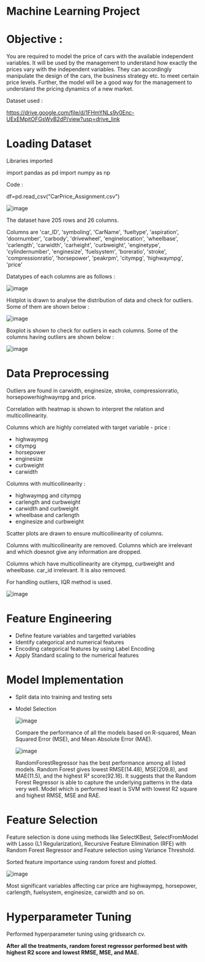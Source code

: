 # Machine Learning Project
# Objective :

You are required to model the price of cars with the available independent variables. It will be used by the management to understand how exactly the prices vary with the independent variables. They can accordingly manipulate the design of the cars, the business strategy etc. to meet certain price levels. Further, the model will be a good way for the management to
understand the pricing dynamics of a new market.


Dataset used : 

https://drive.google.com/file/d/1FHmYNLs9v0Enc-UExEMpitOFGsWvB2dP/view?usp=drive_link

# Loading Dataset

Libraries imported

import pandas as pd
import numpy as np

Code : 

df=pd.read_csv("CarPrice_Assignment.csv")

![image](https://github.com/user-attachments/assets/dde549ab-fb45-4853-94eb-587696dae33c)

The dataset have 205 rows and 26 columns.

Columns are 'car_ID', 'symboling', 'CarName', 'fueltype', 'aspiration',
       'doornumber', 'carbody', 'drivewheel', 'enginelocation', 'wheelbase',
       'carlength', 'carwidth', 'carheight', 'curbweight', 'enginetype',
       'cylindernumber', 'enginesize', 'fuelsystem', 'boreratio', 'stroke',
       'compressionratio', 'horsepower', 'peakrpm', 'citympg', 'highwaympg',
       'price'

Datatypes of each columns are as follows :

![image](https://github.com/user-attachments/assets/b62b888b-086e-4b93-ac98-40afc89590bb)

Histplot is drawn to analyse the distribution of data and check for outliers. Some of them are shown below :

![image](https://github.com/user-attachments/assets/0a10b230-10a3-492d-9aed-b7563b551477)

Boxplot is shown to check for outliers in each columns. Some of the columns having outliers are shown below :

![image](https://github.com/user-attachments/assets/a560cd6f-d438-40d3-8cc3-4e715ee7a332)

# Data Preprocessing

Outliers are found in carwidth, enginesize, stroke, compressionratio, horsepowerhighwaympg and price.

Correlation with heatmap is shown to interpret the relation and multicollinearity.

Columns which are highly correlated with target variable - price :

* highwaympg
* citympg
* horsepower
* enginesize
* curbweight
* carwidth

Columns with multicollinearity :

* highwaympg and citympg
* carlength and curbweight
* carwidth and curbweight
* wheelbase and carlength
* enginesize and curbweight

Scatter plots are drawn to ensure multicollinearity of columns. 

Columns with multicollinearity are removed. Columns which are irrelevant and which doesnot give any information are dropped.

Columns which have multicollinearity are citympg, curbweight and wheelbase. car_id irrelevant. It is also removed.

For handling outliers, IQR method is used.

![image](https://github.com/user-attachments/assets/ea53d4f7-a9bc-42a0-955c-f21a0a016a4b)

# Feature Engineering

* Define feature variables and targetted variables
* Identify categorical and numerical features
* Encoding categorical features by using Label Encoding
* Apply Standard scaling to the numerical features

# Model Implementation

* Split data into training and testing sets
* Model Selection
  
  ![image](https://github.com/user-attachments/assets/b6ea998a-065f-420f-b1d4-b754b9eea02e)

  Compare the performance of all the models based on R-squared, Mean Squared Error (MSE), and Mean Absolute Error (MAE).

  ![image](https://github.com/user-attachments/assets/9913f670-0bbd-4cf7-88ac-cb96b23ac2d9)

  RandomForestRegressor has the best performance among all listed models.
Random Forest gives lowest RMSE(14.48), MSE(209.8), and MAE(11.5), and the highest R² score(92.16). It suggests that the Random Forest Regressor is able to capture the underlying patterns in the data very well. Model which is performed least is SVM with lowest R2 square and highest RMSE, MSE and RAE.

# Feature Selection

Feature selection is done using methods like SelectKBest, SelectFromModel with Lasso (L1 Regularization), Recursive Feature Elimination (RFE) with Random Forest Regressor and
Feature selection using Variance Threshold.

Sorted feature importance using random forest and plotted.

![image](https://github.com/user-attachments/assets/db5d4458-bc2c-47b7-98dc-f91cd689682b)

Most significant variables affecting car price are highwaympg, horsepower, carlength, fuelsystem, enginesize, carwidth and so on.

# Hyperparameter Tuning

Performed hyperparameter tuning using gridsearch cv.

**After all the treatments, random forest regressor performed best with highest R2 score and lowest RMSE, MSE, and MAE.**
